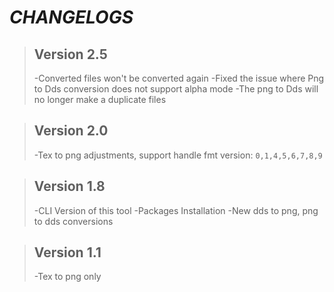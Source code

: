 # ***CHANGELOGS***

> **Version 2.5**
> -
> -Converted files won't be converted again
> -Fixed the issue where Png to Dds conversion does not support alpha 							  mode 
> -The png to Dds will no longer make a duplicate files

> **Version 2.0**
> -
> -Tex to png adjustments, support handle fmt version: `0,1,4,5,6,7,8,9`

> **Version 1.8**
> -
> -CLI Version of this tool
> -Packages Installation
> -New dds to png, png to dds conversions

> **Version 1.1**
> -
> -Tex to png only

